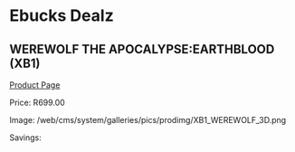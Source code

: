 
# Ebucks Dealz
## WEREWOLF THE APOCALYPSE:EARTHBLOOD (XB1)
[Product Page](https://www.ebucks.com/web/shop/productSelected.do?prodId=1146599690&catId=724351586)

Price: R699.00

Image: /web/cms/system/galleries/pics/prodimg/XB1_WEREWOLF_3D.png

Savings: 


	